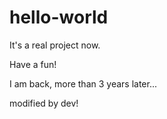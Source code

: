 # hello-world
It's a real project now.

Have a fun!

I am back, more than 3 years later...

modified by dev!
